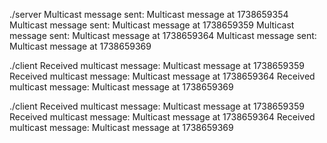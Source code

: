  ./server 
Multicast message sent: Multicast message at 1738659354
Multicast message sent: Multicast message at 1738659359
Multicast message sent: Multicast message at 1738659364
Multicast message sent: Multicast message at 1738659369

./client 
Received multicast message: Multicast message at 1738659359
Received multicast message: Multicast message at 1738659364
Received multicast message: Multicast message at 1738659369

./client 
Received multicast message: Multicast message at 1738659359
Received multicast message: Multicast message at 1738659364
Received multicast message: Multicast message at 1738659369